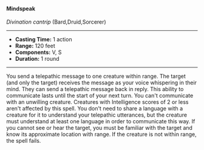 #### Mindspeak
*Divination cantrip* (Bard,Druid,Sorcerer)
___
- **Casting Time:** 1 action
- **Range:** 120 feet
- **Components:** V, S
- **Duration:** 1 round
---
You send a telepathic message to one creature
within range. The target (and only the target)
receives the message as your voice whispering in
their mind. They can send a telepathic message
back in reply. This ability to communicate lasts
until the start of your next turn. You can't
communicate with an unwilling creature.
Creatures with Intelligence scores of 2 or less
aren't affected by this spell. You don't need to share
a language with a creature for it to understand your
telepathic utterances, but the creature must
understand at least one language in order to
communicate this way. If you cannot see or hear the
target, you must be familiar with the target and
know its approximate location with range. If the
creature is not within range, the spell fails.
